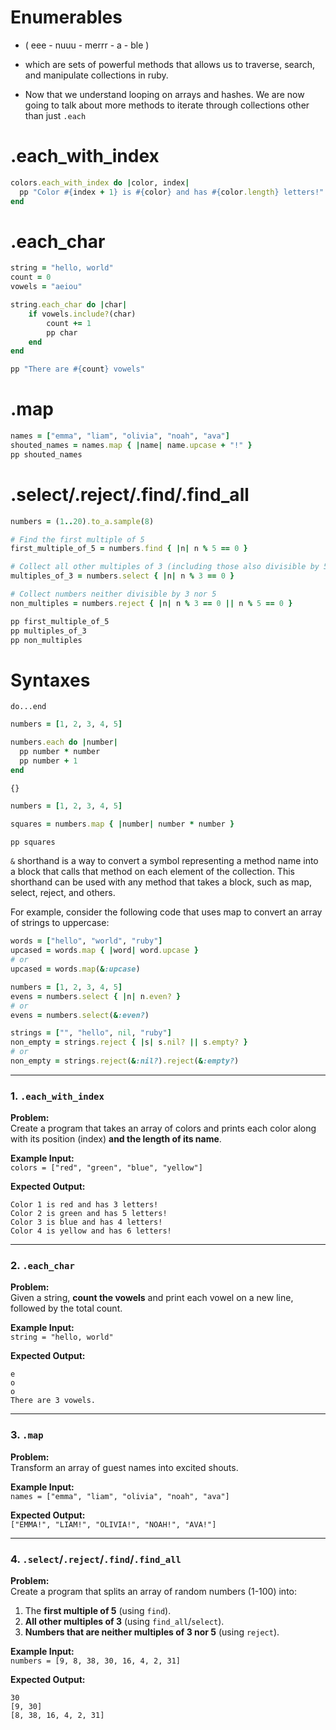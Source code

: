 #  Enumerables 
- ( eee - nuuu - merrr - a - ble )
- which are sets of powerful methods that allows us to traverse, search, and manipulate collections in ruby.

- Now that we understand looping on arrays and hashes. We are now going to talk about more methods to iterate through collections other than just `.each`

# .each_with_index
```ruby
colors.each_with_index do |color, index|
  pp "Color #{index + 1} is #{color} and has #{color.length} letters!"
end
```

# .each_char
```ruby
string = "hello, world"
count = 0
vowels = "aeiou"

string.each_char do |char|
	if vowels.include?(char)
		count += 1
		pp char
	end
end

pp "There are #{count} vowels"
```

# .map
```ruby
names = ["emma", "liam", "olivia", "noah", "ava"]
shouted_names = names.map { |name| name.upcase + "!" }
pp shouted_names
```

# .select/.reject/.find/.find_all
```ruby
numbers = (1..20).to_a.sample(8)

# Find the first multiple of 5
first_multiple_of_5 = numbers.find { |n| n % 5 == 0 }

# Collect all other multiples of 3 (including those also divisible by 5)
multiples_of_3 = numbers.select { |n| n % 3 == 0 }

# Collect numbers neither divisible by 3 nor 5
non_multiples = numbers.reject { |n| n % 3 == 0 || n % 5 == 0 }

pp first_multiple_of_5
pp multiples_of_3
pp non_multiples
```

# Syntaxes 
`do...end`
```ruby
numbers = [1, 2, 3, 4, 5]

numbers.each do |number|
  pp number * number
  pp number + 1
end
```

`{}`
```ruby
numbers = [1, 2, 3, 4, 5]

squares = numbers.map { |number| number * number }

pp squares
```

`&` shorthand is a way to convert a symbol representing a method name into a block that calls that method on each element of the collection. This shorthand can be used with any method that takes a block, such as map, select, reject, and others.

For example, consider the following code that uses map to convert an array of strings to uppercase:
```ruby
words = ["hello", "world", "ruby"]
upcased = words.map { |word| word.upcase }
# or 
upcased = words.map(&:upcase)
```

```ruby
numbers = [1, 2, 3, 4, 5]
evens = numbers.select { |n| n.even? }
# or 
evens = numbers.select(&:even?)
```

```ruby
strings = ["", "hello", nil, "ruby"]
non_empty = strings.reject { |s| s.nil? || s.empty? }
# or 
non_empty = strings.reject(&:nil?).reject(&:empty?)
```




----





### **1. `.each_with_index`**  
**Problem:**  
Create a program that takes an array of colors and prints each color along with its position (index) **and the length of its name**.  

**Example Input:**  
`colors = ["red", "green", "blue", "yellow"]`  

**Expected Output:**  
```  
Color 1 is red and has 3 letters!  
Color 2 is green and has 5 letters!  
Color 3 is blue and has 4 letters!  
Color 4 is yellow and has 6 letters!  
```  

---

### **2. `.each_char`**  
**Problem:**  
Given a string, **count the vowels** and print each vowel on a new line, followed by the total count.  

**Example Input:**  
`string = "hello, world"`  

**Expected Output:**  
```  
e  
o  
o  
There are 3 vowels.  
```  

---

### **3. `.map`**  
**Problem:**  
Transform an array of guest names into excited shouts.

**Example Input:**  
`names = ["emma", "liam", "olivia", "noah", "ava"]`  

**Expected Output:**  
`["EMMA!", "LIAM!", "OLIVIA!", "NOAH!", "AVA!"]`  

---

### **4. `.select`/`.reject`/`.find`/`.find_all`**  
**Problem:**  
Create a program that splits an array of random numbers (1-100) into:  
1. The **first multiple of 5** (using `find`).  
2. **All other multiples of 3** (using `find_all`/`select`).  
3. **Numbers that are neither multiples of 3 nor 5** (using `reject`).  

**Example Input:**  
`numbers = [9, 8, 38, 30, 16, 4, 2, 31]`  

**Expected Output:**  
```  
30  
[9, 30]  
[8, 38, 16, 4, 2, 31]  
```  

